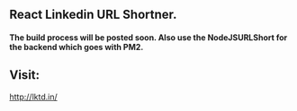 ## React Linkedin URL Shortner.  

#### The build process will be posted soon.  Also use the NodeJSURLShort for the backend which goes with PM2. 

## Visit: 
http://lktd.in/
